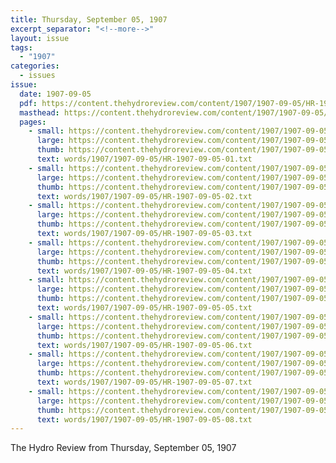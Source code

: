 ```yaml
---
title: Thursday, September 05, 1907
excerpt_separator: "<!--more-->"
layout: issue
tags:
  - "1907"
categories:
  - issues
issue:
  date: 1907-09-05
  pdf: https://content.thehydroreview.com/content/1907/1907-09-05/HR-1907-09-05.pdf
  masthead: https://content.thehydroreview.com/content/1907/1907-09-05/masthead/HR-1907-09-05.jpg
  pages:
    - small: https://content.thehydroreview.com/content/1907/1907-09-05/small/HR-1907-09-05-01.jpg
      large: https://content.thehydroreview.com/content/1907/1907-09-05/large/HR-1907-09-05-01.jpg
      thumb: https://content.thehydroreview.com/content/1907/1907-09-05/thumbnails/HR-1907-09-05-01.jpg
      text: words/1907/1907-09-05/HR-1907-09-05-01.txt
    - small: https://content.thehydroreview.com/content/1907/1907-09-05/small/HR-1907-09-05-02.jpg
      large: https://content.thehydroreview.com/content/1907/1907-09-05/large/HR-1907-09-05-02.jpg
      thumb: https://content.thehydroreview.com/content/1907/1907-09-05/thumbnails/HR-1907-09-05-02.jpg
      text: words/1907/1907-09-05/HR-1907-09-05-02.txt
    - small: https://content.thehydroreview.com/content/1907/1907-09-05/small/HR-1907-09-05-03.jpg
      large: https://content.thehydroreview.com/content/1907/1907-09-05/large/HR-1907-09-05-03.jpg
      thumb: https://content.thehydroreview.com/content/1907/1907-09-05/thumbnails/HR-1907-09-05-03.jpg
      text: words/1907/1907-09-05/HR-1907-09-05-03.txt
    - small: https://content.thehydroreview.com/content/1907/1907-09-05/small/HR-1907-09-05-04.jpg
      large: https://content.thehydroreview.com/content/1907/1907-09-05/large/HR-1907-09-05-04.jpg
      thumb: https://content.thehydroreview.com/content/1907/1907-09-05/thumbnails/HR-1907-09-05-04.jpg
      text: words/1907/1907-09-05/HR-1907-09-05-04.txt
    - small: https://content.thehydroreview.com/content/1907/1907-09-05/small/HR-1907-09-05-05.jpg
      large: https://content.thehydroreview.com/content/1907/1907-09-05/large/HR-1907-09-05-05.jpg
      thumb: https://content.thehydroreview.com/content/1907/1907-09-05/thumbnails/HR-1907-09-05-05.jpg
      text: words/1907/1907-09-05/HR-1907-09-05-05.txt
    - small: https://content.thehydroreview.com/content/1907/1907-09-05/small/HR-1907-09-05-06.jpg
      large: https://content.thehydroreview.com/content/1907/1907-09-05/large/HR-1907-09-05-06.jpg
      thumb: https://content.thehydroreview.com/content/1907/1907-09-05/thumbnails/HR-1907-09-05-06.jpg
      text: words/1907/1907-09-05/HR-1907-09-05-06.txt
    - small: https://content.thehydroreview.com/content/1907/1907-09-05/small/HR-1907-09-05-07.jpg
      large: https://content.thehydroreview.com/content/1907/1907-09-05/large/HR-1907-09-05-07.jpg
      thumb: https://content.thehydroreview.com/content/1907/1907-09-05/thumbnails/HR-1907-09-05-07.jpg
      text: words/1907/1907-09-05/HR-1907-09-05-07.txt
    - small: https://content.thehydroreview.com/content/1907/1907-09-05/small/HR-1907-09-05-08.jpg
      large: https://content.thehydroreview.com/content/1907/1907-09-05/large/HR-1907-09-05-08.jpg
      thumb: https://content.thehydroreview.com/content/1907/1907-09-05/thumbnails/HR-1907-09-05-08.jpg
      text: words/1907/1907-09-05/HR-1907-09-05-08.txt
---
```


The Hydro Review from Thursday, September 05, 1907

<!--more-->

